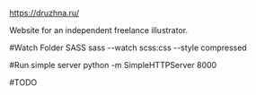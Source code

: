 https://druzhna.ru/

Website for an independent freelance illustrator.

#Watch Folder SASS
sass --watch scss:css --style compressed

#Run simple server
python -m SimpleHTTPServer 8000

#TODO